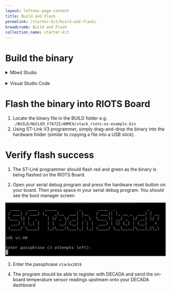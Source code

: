 ```yaml
---
layout: leftnav-page-content
title: Build and Flash
permalink: /starter-kit/build-and-flash/
breadcrumb: Build and Flash
collection_name: starter-kit
---
```


# Build the binary

<details>
  <summary>Mbed Studio</summary>

  1. Open Mbed Studio and login using your newly created Mbed account
  2. File → Open Workspace → \<workspace_directory>
  3. On the top left, select `stack-riots-os-example` as the Active program
  4. Ensure Target is set to **NUCLEO-F767ZI (NUCLEO_F767ZI)**
  5. We use C++11 as the standard for software development. Under Build profile, select **Import custom profiles**, select `./tools/profiles/mbedstudio_release.json`
  ![mbed-studio](/images/riots-dk/flashing-code/mbed_studio_setup_1.png)
  6. Click on the blue hammer icon on the left to build the source code. The binary image would be located in `./BUILD/NUCLEO_F767ZI/ARMC6/stack_riots-os-example.bin`
  If your build was successful, you should see something similar to the screenshot below:
  ![mbed-studio](/images/riots-dk/flashing-code/mbed_studio_setup_2.png)

  **Running Unit Tests (Optional):**
  1. In terminal (at the root of the repository), `mbed test -t GCC_ARM -m NUCLEO_F767ZI --profile ./tools/profiles/tiny_debug.json -n src-*,threads-*`

</details>

<br>
<details>
  <summary>Visual Studio Code</summary>

  1. In VS Code, File → Open Workspace... → \<workspace_directory>
  2. In VS Code's terminal (or your regular terminal), `mbed compile --target NUCLEO_F767ZI --toolchain GCC_ARM --profile ./tools/profiles/tiny_debug.json` to compile
  ![vscode](/images/riots-dk/flashing-code/vscode_setup_1.png)
  If your build was successful, you should see something similar to the screenshot below:
  ![vscode](/images/riots-dk/flashing-code/vscode_setup_2.png)
  **Running Unit Tests (Optional):**
  1. In terminal (at the root of the repository), `mbed test -t GCC_ARM -m NUCLEO_F767ZI --profile ./tools/profiles/tiny_debug.json -n src-*,threads-*`

</details>

# Flash the binary into RIOTS Board

1. Locate the binary file in the BUILD folder e.g. `./BUILD/NUCLEO_F767ZI/ARMC6/stack_riots-os-example.bin`
2. Using ST-Link V3 programmer, simply drag-and-drop the binary into the hardware folder (similar to copying a file into a USB stick). 

# Verify flash success

1. The ST-Link programmer should flash red and green as the binary is being flashed on the RIOTS Board.

2. Open your serial debug program and press the hardware reset button on your board. Then press space in your serial debug program. You should see the boot manager screen 

![boot](/images/riots-dk/flashing-code/flash_success.png)

3. Enter the passphrase `stackx2019` 

4. The program should be able to register with DECADA and send the on-board temperature sensor readings upstream onto your DECADA dashboard
